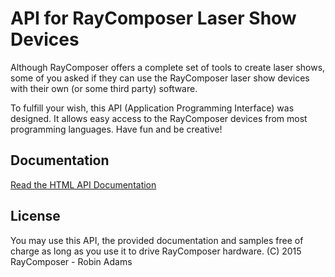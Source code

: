 API for RayComposer Laser Show Devices
======================================
Although RayComposer offers a complete set of tools to create laser shows,
some of you asked if they can use the RayComposer laser show devices with their
own (or some third party) software.

To fulfill your wish, this API (Application Programming Interface) was designed.
It allows easy access to the RayComposer devices from most programming languages.
Have fun and be creative!

Documentation
-------------
[Read the HTML API Documentation](apidoc/index.html)

License
-------
You may use this API, the provided documentation and samples free of charge as
long as you use it to drive RayComposer hardware.
(C) 2015 RayComposer - Robin Adams
